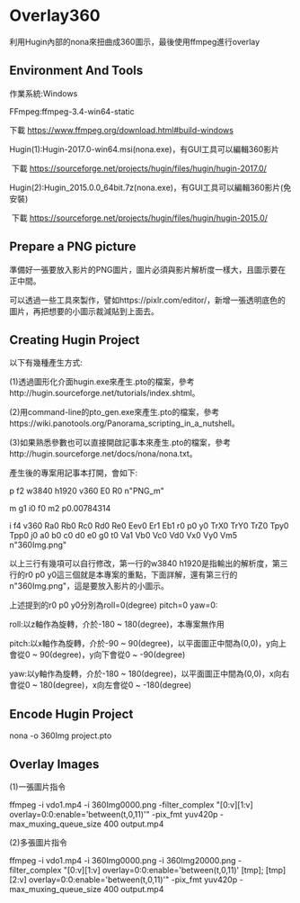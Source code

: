 # Overlay360
利用Hugin內部的nona來扭曲成360圖示，最後使用ffmpeg進行overlay

## Environment And Tools

作業系統:Windows

FFmpeg:ffmpeg-3.4-win64-static

  下載 https://www.ffmpeg.org/download.html#build-windows
  
Hugin(1):Hugin-2017.0-win64.msi(nona.exe)，有GUI工具可以編輯360影片

  下載 https://sourceforge.net/projects/hugin/files/hugin/hugin-2017.0/
 
Hugin(2):Hugin_2015.0.0_64bit.7z(nona.exe)，有GUI工具可以編輯360影片(免安裝)

  下載 https://sourceforge.net/projects/hugin/files/hugin/hugin-2015.0/


## Prepare a PNG picture

準備好一張要放入影片的PNG圖片，圖片必須與影片解析度一樣大，且圖示要在正中間。

可以透過一些工具來製作，譬如https://pixlr.com/editor/，新增一張透明底色的圖片，再把想要的小圖示裁減貼到上面去。


## Creating Hugin Project

以下有幾種產生方式:

(1)透過圖形化介面hugin.exe來產生.pto的檔案，參考http://hugin.sourceforge.net/tutorials/index.shtml。

(2)用command-line的pto_gen.exe來產生.pto的檔案，參考https://wiki.panotools.org/Panorama_scripting_in_a_nutshell。

(3)如果熟悉參數也可以直接開啟記事本來產生.pto的檔案，參考http://hugin.sourceforge.net/docs/nona/nona.txt。

產生後的專案用記事本打開，會如下:

p f2 w3840 h1920 v360  E0 R0 n"PNG_m"

m g1 i0 f0 m2 p0.00784314

i f4 v360 Ra0 Rb0 Rc0 Rd0 Re0 Eev0 Er1 Eb1 r0 p0 y0 TrX0 TrY0 TrZ0 Tpy0 Tpp0 j0 a0 b0 c0 d0 e0 g0 t0 Va1 Vb0 Vc0 Vd0 Vx0 Vy0  Vm5 n"360Img.png"


以上三行有幾項可以自行修改，第一行的w3840 h1920是指輸出的解析度，第三行的r0 p0 y0這三個就是本專案的重點，下面詳解，還有第三行的n"360Img.png"，這是要放入影片的小圖示。

上述提到的r0 p0 y0分別為roll=0(degree) pitch=0 yaw=0:

roll:以z軸作為旋轉，介於-180 ~ 180(degree)，本專案無作用

pitch:以x軸作為旋轉，介於-90 ~ 90(degree)，以平面圖正中間為(0,0)，y向上會從0 ~ 90(degree)，y向下會從0 ~ -90(degree)

yaw:以y軸作為旋轉，介於-180 ~ 180(degree)，以平面圖正中間為(0,0)，x向右會從0 ~ 180(degree)，x向左會從0 ~ -180(degree)


## Encode Hugin Project

nona -o 360Img project.pto

## Overlay Images

(1)一張圖片指令

ffmpeg -i vdo1.mp4 -i 360Img0000.png -filter_complex "[0:v][1:v] overlay=0:0:enable='between(t,0,11)'" -pix_fmt yuv420p -max_muxing_queue_size 400 output.mp4


(2)多張圖片指令

ffmpeg -i vdo1.mp4 -i 360Img0000.png -i 360Img20000.png -filter_complex "[0:v][1:v] overlay=0:0:enable='between(t,0,11)' [tmp]; [tmp][2:v] overlay=0:0:enable='between(t,0,11)'" -pix_fmt yuv420p -max_muxing_queue_size 400 output.mp4
